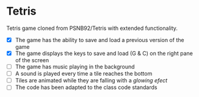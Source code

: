 # Tetris
Tetris game cloned from PSNB92/Tetris with extended functionality.

- [X] The game has the ability to save and load a previous version of the game
- [X] The game displays the keys to save and load (G & C) on the right pane 
of the screen
- [ ] The game has music playing in the background
- [ ] A sound is played every time a tile reaches the bottom
- [ ] Tiles are animated while they are falling with a *glowing efect*
- [ ] The code has been adapted to the class code standards
